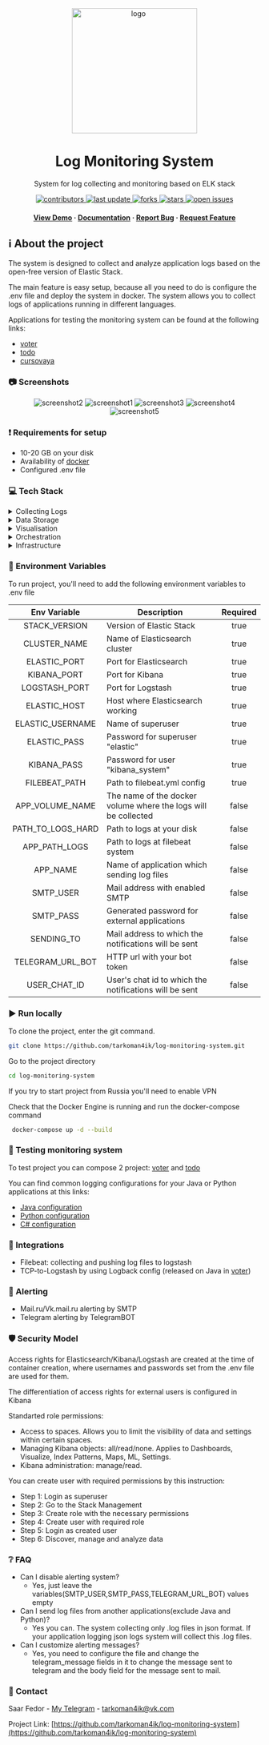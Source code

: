 <div align="center">
  <img src="assets/system-logo.png" alt="logo" width="250" height="auto"/>
  <h1>Log Monitoring System</h1>
  <p>
    System for log collecting and monitoring based on ELK stack
  </p>
  <!-- Badges -->
  <p>
    <a href="https://github.com/tarkoman4ik/log-monitoring-system/graphs/contributors">
      <img src="https://img.shields.io/github/contributors/tarkoman4ik/log-monitoring-system" alt="contributors" />
    </a>
    <a href="">
      <img src="https://img.shields.io/github/last-commit/tarkoman4ik/log-monitoring-system" alt="last update" />
    </a>
    <a href="https://github.com/tarkoman4ik/log-monitoring-system/forks">
      <img src="https://img.shields.io/github/forks/tarkoman4ik/log-monitoring-system" alt="forks" />
    </a>
    <a href="https://github.com/tarkoman4ik/log-monitoring-system/stargazers">
      <img src="https://img.shields.io/github/stars/tarkoman4ik/log-monitoring-system" alt="stars" />
    </a>
    <a href="https://github.com/tarkoman4ik/log-monitoring-system/issues/">
      <img src="https://img.shields.io/github/issues/tarkoman4ik/log-monitoring-system" alt="open issues" />
    </a>
  </p>
  <h4>
      <a href="https://github.com/tarkoman4ik/log-monitoring-system/">View Demo</a>
    <span> · </span>
      <a href="https://github.com/tarkoman4ik/log-monitoring-system">Documentation</a>
    <span> · </span>
      <a href="https://github.com/tarkoman4ik/log-monitoring-system/issues/">Report Bug</a>
    <span> · </span>
      <a href="https://github.com/tarkoman4ik/log-monitoring-system/issues/">Request Feature</a>
  </h4>
</div>

## :information_source: About the project
The system is designed to collect and analyze application logs based on the open-free version of Elastic Stack.

The main feature is easy setup, because all you need to do is configure the .env file and deploy the system in docker. 
The system allows you to collect logs of applications running in different languages.

Applications for testing the monitoring system can be found at the following links:
* [voter][voter-url]
* [todo][todo-url]
* [cursovaya][cursovaya-url]

### :camera: Screenshots

<div align="center"> 
  <img src="assets/screen-2.png" alt="screenshot2" />
  <img src="assets/screen-1.png" alt="screenshot1" />
  <img src="assets/screen-3.png" alt="screenshot3" />
  <img src="assets/screen-4.png" alt="screenshot4" />
  <img src="assets/screen-5.png" alt="screenshot5" />
</div>

### :exclamation: Requirements for setup
* 10-20 GB on your disk
* Availability of [docker][docker-url]
* Configured .env file

### :computer: Tech Stack

<details>
  <summary>Collecting Logs</summary>
  <ul>
    <li><a href="https://www.elastic.co/beats/filebeat">Filebeat</a></li>
    <li><a href="https://www.elastic.co/logstash">Logstash</a></li>
  </ul>
</details>

<details>
  <summary>Data Storage</summary>
  <ul>
    <li><a href="https://www.elastic.co/elasticsearch">Elasticsearch</a></li>
  </ul>
</details>

<details>
  <summary>Visualisation</summary>
  <ul>
    <li><a href="https://www.elastic.co/kibana">Kibana</a></li>
  </ul>
</details>

<details>
  <summary>Orchestration</summary>
  <ul>
    <li><a href="https://docs.docker.com/compose/">Docker Compose</a></li>
  </ul>
</details>

<details>
  <summary>Infrastructure</summary>
  <ul>
    <li><a href="https://www.docker.com/">Docker</a></li>
    <li><a href="https://docs.docker.com/reference/dockerfile/">Dockerfile</a></li>
  </ul>
</details>

### :key: Environment Variables

To run project, you'll need to add the following environment variables to .env file

|  Env Variable  |  **Description**  |   Required   |
| :-------------: | ------------- | :------------: |
| STACK_VERSION | Version of Elastic Stack  | true |
| CLUSTER_NAME  | Name of Elasticsearch cluster  | true |
| ELASTIC_PORT  | Port for Elasticsearch | true |
| KIBANA_PORT | Port for Kibana | true |
| LOGSTASH_PORT | Port for Logstash | true |
| ELASTIC_HOST | Host where Elasticsearch working |true|
| ELASTIC_USERNAME | Name of superuser |true|
| ELASTIC_PASS | Password for superuser "elastic" |true|
| KIBANA_PASS | Password for user "kibana_system" |true|
| FILEBEAT_PATH | Path to filebeat.yml config | true |
| APP_VOLUME_NAME | The name of the docker volume where the logs will be collected|false|
| PATH_TO_LOGS_HARD | Path to logs at your disk |false|
| APP_PATH_LOGS | Path to logs at filebeat system | false |
| APP_NAME | Name of application which sending log files | false|
| SMTP_USER | Mail address with enabled SMTP | false|
| SMTP_PASS | Generated password for external applications | false |
| SENDING_TO | Mail address to which the notifications will be sent | false |
| TELEGRAM_URL_BOT | HTTP url with your bot token | false |
| USER_CHAT_ID | User's chat id to which the notifications will be sent | false |

### :arrow_forward: Run locally

To clone the project, enter the git command.
```sh
git clone https://github.com/tarkoman4ik/log-monitoring-system.git
```
Go to the project directory
```sh
cd log-monitoring-system
```
If you try to start project from Russia you'll need to enable VPN


Check that the Docker Engine is running and run the docker-compose command
```sh
 docker-compose up -d --build
```

### :test_tube: Testing monitoring system

To test project you can compose 2 project: [voter][voter-url] and [todo][todo-url]

You can find common logging configurations for your Java or Python applications at this links:
* [Java configuration][java-logging]
* [Python configuration][python-logging]
* [C# configuration][C#-logging]   

### 🧩 Integrations

* Filebeat: collecting and pushing log files to logstash
* TCP-to-Logstash by using Logback config (released on Java in [voter][voter-url])

### :email: Alerting

* Mail.ru/Vk.mail.ru alerting by SMTP
* Telegram alerting by TelegramBOT 

### :shield: Security Model

Access rights for Elasticsearch/Kibana/Logstash are created at the time of container creation, where usernames and passwords set from the .env file are used for them.

The differentiation of access rights for external users is configured in Kibana

Standarted role permissions:

* Access to spaces. Allows you to limit the visibility of data and settings within certain spaces.
* Managing Kibana objects: all/read/none. Applies to Dashboards, Visualize, Index Patterns, Maps, ML, Settings.
* Kibana administration: manage/read.

You can create user with required permissions by this instruction:

* Step 1: Login as superuser
* Step 2: Go to the Stack Management
* Step 3: Create role with the necessary permissions
* Step 4: Create user with required role
* Step 5: Login as created user
* Step 6: Discover, manage and analyze data


### :grey_question: FAQ

- Can I disable alerting system?
  + Yes, just leave the variables(SMTP_USER,SMTP_PASS,TELEGRAM_URL_BOT) values empty
- Can I send log files from another applications(exclude Java and Python)?
  + Yes you can. The system collecting only .log files in json format. If your application logging json logs system will collect this .log files.
- Can I customize alerting messages?
  + Yes, you need to configure the file and change the telegram_message fields in it to change the message sent to telegram and the body field for the message sent to mail.

### :handshake: Contact

Saar Fedor - [My Telegram][telegram-url] - tarkoman4ik@vk.com

Project Link: [https://github.com/tarkoman4ik/log-monitoring-system](https://github.com/tarkoman4ik/log-monitoring-system)

<!-- Links -->
[docker-url]: <https://docs.docker.com/desktop/setup/install/windows-install/>
[cursovaya-url]: <https://github.com/tarkoman4ik/cursovaya>
[voter-url]: <https://github.com/tarkoman4ik/voter>
[todo-url]: <https://github.com/tarkoman4ik/todo>
[java-logging]: <https://github.com/tarkoman4ik/voter/blob/master/src/main/resources/logback-spring.xml>
[python-logging]: <https://github.com/tarkoman4ik/todo/blob/master/app/logging_config.py>
[telegram-url]: <http://t.me/itsssadnesss>
[C#-logging]: <https://github.com/tarkoman4ik/cursovaya/blob/main/cursovaya/Global.asax.cs>
